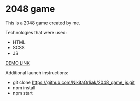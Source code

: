 # 2048 game

This is a 2048 game created by me.

Technologies that were used:
- HTML
- SCSS
- JS

[DEMO LINK](https://NikitaOrliak.github.io/2048_game_js/)

Additional launch instructions:
- git clone https://github.com/NikitaOrliak/2048_game_js.git
- npm install
- npm start

